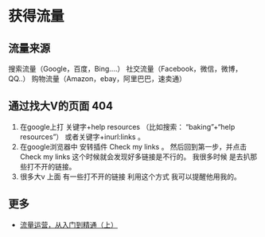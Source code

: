 # 获得流量
## 流量来源
搜索流量（Google，百度，Bing….）
社交流量（Facebook，微信，微博，QQ..）
购物流量（Amazon，ebay，阿里巴巴，速卖通）

## 通过找大V的页面 404
1. 在google上打 关键字+help resources （比如搜索： “baking”+“help resources”） 或者关键字+inurl:links 。
1. 在google浏览器中 安转插件 Check my links 。
然后回到第一步，并点击 Check my links 这个时候就会发现好多链接是不行的。
我很多时候 是去扒那些打不开的链接。
1. 很多大v 上面 有一些打不开的链接 利用这个方式 我可以提醒他用我的。

## 更多
* [流量运营，从入门到精通（上）](http://mp.weixin.qq.com/s/vBobMoOXSC7tlO9uvOI32A)